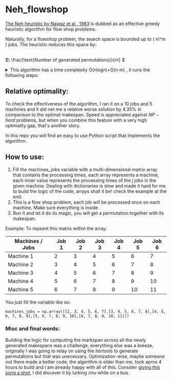 # Neh_flowshop


[The Neh heuristic by Nawaz et al., 1983](https://www.sciencedirect.com/science/article/abs/pii/0305048383900889) is dubbed as an effective greedy heuristic algorithm for flow shop problems. 

Naturally, for a flowshop problem, the search space is bounded up to \( n!^m \) jobs. The heuristic reduces this space by:

\
$\ \frac{\text{Number of generated permutations}}{n!} $ 



<details>
<summary>This algorithm has a time complexity O(nlogn)+O(n⋅m) , it runs the following steps:</summary>
<br>


## Input:
- n: number of jobs
- m: number of machines
- processing_times: array of processing times for each job on each machine

## Output:
- schedule: a schedule that minimizes the makespan

## Procedure:
1. Compute the sum of each job across each machine, sort them in a decreasing order.
2. Initialize an empty schedule.
3. Using  the sorted order, as long as the schedule does not contain all the jobs:
   a. add the first job to the list
   b. create all the possible permutations by shifting the newly added job to the right up to n times .
   c. compute the makespan of the flowshop schedule and choose the permutation with the lowest makespan.
   d. increment n by 1 and choose the next job from the aformentioned order
   
5. Obtain the schedule.

## Pseudo Code:
```
1. Compute_sum_of_each_job_across_machines_and_sort()

2. Initialize an empty schedule.

3. Set n_jobs_added = 0

4. while len(n_jobs) != n :
   a. Add_job_to_schedule_at_index(n_jobs_added)
   b. Compute_makespan_for_all_possible_permutations()
   c. Choose_permutation_with_lowest_makespan()
   d. Increment n_jobs_added by 1

5. Return schedule
```
</details>

## Relative optimality:

To check the effectiveness of the algorithm, I ran it on a 10 jobs and 5 machines and it did net me a relative worse solution by 4.35% in comparison to the optimal makespan. Speed is appreciated against $NP-hard$ problems, but when you combine this feature with a very high optimality gap, that's another story.



In this repo you will find an easy to use Python script that implements the algorithm. 

## How to use:

1. Fill the machines_jobs variable with a multi-dimensional matrix array that contains the processing times, each  array represents a machine, each inner value represents the processing times of the $j$ jobs in the given machine. Dealing with dictionaries is slow and made it hard for me to build the logic of the code, arrays shall it be! check the example at the end.
2. This is a flow shop problem, each job will be processed once on each machine, Make sure everything is inside.
3. Run it and let it do its magic, you will get a permutation together with its makespan.

Example: 
To repsent this matrix within the array:

| Machines / Jobs  | Job 1 | Job 2  | Job 3  | Job 4 | Job 5 | Job 6|
| ------------- | ------------- | ------------- | ------------- | ------------- | ------------- | ------------- |
| Machine 1| 2  | 3  | 4  | 5  | 6  | 7  |
| Machine 2  | 3  | 4  | 5 | 6  | 7  |8  |
| Machine 3  | 4  | 5 | 6  | 7  | 8  | 9  |
| Machine 4  | 5  | 6  | 7  | 8  | 9  | 10  |
| Machine 5  | 6  | 7  | 8  | 9 | 10  | 11  |


You just fill the variable like so:
```[python]
machines_jobs = np.array([[2, 3, 4, 5, 6, 7],[3, 4, 5, 6, 7, 8],[4, 5, 6, 7, 8, 9],[5, 6, 7, 8, 9, 10],[6, 7, 8, 9, 10, 11]])
```

### Misc and final words:

Building the logic for computing the markspan across all the newly generated makespans was a challenge, everything else was a breeze, originally I was going to relay on using the itertools to generate permutations but that was unecessary. Optimization-wise, maybe someone out there made a better code, the algorithm is older than me. took aprox 4 hours to build and I am already happy with all of this. Consider [giving this song a shot](https://www.youtube.com/watch?v=lBdQEqgpGfM), I did discover it by lurking /mu while on a bus.


